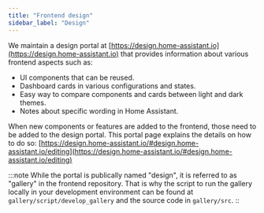 ```yaml
---
title: "Frontend design"
sidebar_label: "Design"
---
```


We maintain a design portal at [https://design.home-assistant.io](https://design.home-assistant.io) that provides information about various frontend aspects such as:

* UI components that can be reused.
* Dashboard cards in various configurations and states.
* Easy way to compare components and cards between light and dark themes.
* Notes about specific wording in Home Assistant.

When new components or features are added to the frontend, those need to be added to the design portal. This portal page explains the details on how to do so: [https://design.home-assistant.io/#design.home-assistant.io/editing](https://design.home-assistant.io/#design.home-assistant.io/editing)

:::note
While the portal is publically named "design", it is referred to as "gallery" in the frontend repository. That is why the script to run the gallery locally in your development environment can be found at `gallery/script/develop_gallery` and the source code in `gallery/src`.
::
